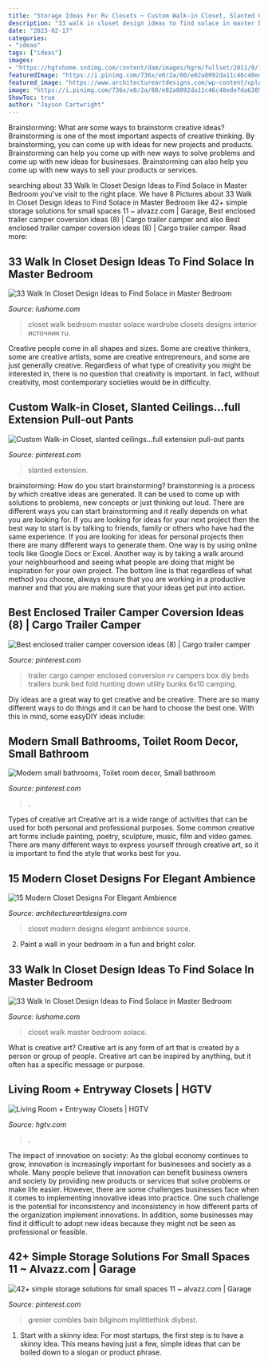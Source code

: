 ```yaml
---
title: "Storage Ideas For Rv Closets ~ Custom Walk-in Closet, Slanted Ceilings...full Extension Pull-out Pants"
description: "33 walk in closet design ideas to find solace in master bedroom"
date: "2023-02-17"
categories:
- "ideas"
tags: ["ideas"]
images:
- "https://hgtvhome.sndimg.com/content/dam/images/hgrm/fullset/2011/9/13/25/RX-Press-Kits_Closet-Maid-entry-bi-fold_s4x3.jpg.rend.hgtvcom.616.462.suffix/1409184289820.jpeg"
featuredImage: "https://i.pinimg.com/736x/e0/2a/80/e02a8092da11c46c48ede7da638511e9.jpg"
featured_image: "https://www.architectureartdesigns.com/wp-content/uploads/2016/08/12-49-630x447.jpg"
image: "https://i.pinimg.com/736x/e0/2a/80/e02a8092da11c46c48ede7da638511e9.jpg"
ShowToc: true
author: "Jayson Cartwright"
---
```



Brainstorming: What are some ways to brainstorm creative ideas?
Brainstorming is one of the most important aspects of creative thinking. By brainstorming, you can come up with ideas for new projects and products. Brainstorming can help you come up with new ways to solve problems and come up with new ideas for businesses. Brainstorming can also help you come up with new ways to sell your products or services.

	

		
searching about 33 Walk In Closet Design Ideas to Find Solace in Master Bedroom you've visit to the right place. We have 8 Pictures about 33 Walk In Closet Design Ideas to Find Solace in Master Bedroom like 42+ simple storage solutions for small spaces 11 ~ alvazz.com | Garage, Best enclosed trailer camper coversion ideas (8) | Cargo trailer camper and also Best enclosed trailer camper coversion ideas (8) | Cargo trailer camper. Read more:
		
    
## 33 Walk In Closet Design Ideas To Find Solace In Master Bedroom

<img loading=lazy src="http://www.lushome.com/wp-content/uploads/2014/04/walk-in-closets-closet-organization-interior-design-ideas-15.jpg" onerror="this.onerror=null;this.src='https://tse3.mm.bing.net/th?id=OIP.j72-e8vKVdb1ltrQ5N5n9wAAAA&amp;pid=15.1';" alt="33 Walk In Closet Design Ideas to Find Solace in Master Bedroom">

_Source: lushome.com_

>closet walk bedroom master solace wardrobe closets designs interior источник ru. 

	

Creative people come in all shapes and sizes. Some are creative thinkers, some are creative artists, some are creative entrepreneurs, and some are just generally creative. Regardless of what type of creativity you might be interested in, there is no question that creativity is important. In fact, without creativity, most contemporary societies would be in difficulty.

    
## Custom Walk-in Closet, Slanted Ceilings...full Extension Pull-out Pants

<img loading=lazy src="https://i.pinimg.com/736x/6c/bf/ed/6cbfed00dae296b34f4ea2d503775f7d--walk-in-closet-slanted-ceiling-attic-closet.jpg" onerror="this.onerror=null;this.src='https://tse4.mm.bing.net/th?id=OIP.T1R0hugBxoQdzeVMN7UrFgHaJ3&amp;pid=15.1';" alt="Custom Walk-in Closet, slanted ceilings...full extension pull-out pants">

_Source: pinterest.com_

>slanted extension. 

	

brainstorming: How do you start brainstorming?
brainstorming is a process by which creative ideas are generated. It can be used to come up with solutions to problems, new concepts or just thinking out loud. There are different ways you can start brainstorming and it really depends on what you are looking for. If you are looking for ideas for your next project then the best way to start is by talking to friends, family or others who have had the same experience. If you are looking for ideas for personal projects then there are many different ways to generate them. One way is by using online tools like Google Docs or Excel. Another way is by taking a walk around your neighbourhood and seeing what people are doing that might be inspiration for your own project. The bottom line is that regardless of what method you choose, always ensure that you are working in a productive manner and that you are making sure that your ideas get put into action.

    
## Best Enclosed Trailer Camper Coversion Ideas (8) | Cargo Trailer Camper

<img loading=lazy src="https://i.pinimg.com/736x/69/c6/df/69c6df3c45f94deddad8c517e314c9f1.jpg" onerror="this.onerror=null;this.src='https://tse3.mm.bing.net/th?id=OIP.wH7FcxMh4LDDaOUsku6TnAHaH6&amp;pid=15.1';" alt="Best enclosed trailer camper coversion ideas (8) | Cargo trailer camper">

_Source: pinterest.com_

>trailer cargo camper enclosed conversion rv campers box diy beds trailers bunk bed fold hunting down utility bunks 6x10 camping. 

	

Diy ideas are a great way to get creative and be creative. There are so many different ways to do things and it can be hard to choose the best one. With this in mind, some easyDIY ideas include:

    
## Modern Small Bathrooms, Toilet Room Decor, Small Bathroom

<img loading=lazy src="https://i.pinimg.com/736x/5c/f6/f9/5cf6f960c6f23c0e13c83c120021f3c2.jpg" onerror="this.onerror=null;this.src='https://tse1.mm.bing.net/th?id=OIP.9B03qESwCzP8glJ0_NpscgHaLm&amp;pid=15.1';" alt="Modern small bathrooms, Toilet room decor, Small bathroom">

_Source: pinterest.com_

>. 

	

Types of creative art
Creative art is a wide range of activities that can be used for both personal and professional purposes. Some common creative art forms include painting, poetry, sculpture, music, film and video games. There are many different ways to express yourself through creative art, so it is important to find the style that works best for you.

    
## 15 Modern Closet Designs For Elegant Ambience

<img loading=lazy src="https://www.architectureartdesigns.com/wp-content/uploads/2016/08/12-49-630x447.jpg" onerror="this.onerror=null;this.src='https://tse2.mm.bing.net/th?id=OIP.C2Lg3s3CabBGB8ZsYXvMKwHaFQ&amp;pid=15.1';" alt="15 Modern Closet Designs For Elegant Ambience">

_Source: architectureartdesigns.com_

>closet modern designs elegant ambience source. 

	

2. Paint a wall in your bedroom in a fun and bright color.

    
## 33 Walk In Closet Design Ideas To Find Solace In Master Bedroom

<img loading=lazy src="http://www.lushome.com/wp-content/uploads/2014/04/walk-in-closets-closet-organization-interior-design-ideas-23.jpg" onerror="this.onerror=null;this.src='https://tse3.mm.bing.net/th?id=OIP.8DScdbg3kaB1ZvCBJpyOjAHaLI&amp;pid=15.1';" alt="33 Walk In Closet Design Ideas to Find Solace in Master Bedroom">

_Source: lushome.com_

>closet walk master bedroom solace. 

	

What is creative art?
Creative art is any form of art that is created by a person or group of people. Creative art can be inspired by anything, but it often has a specific message or purpose.

    
## Living Room + Entryway Closets | HGTV

<img loading=lazy src="https://hgtvhome.sndimg.com/content/dam/images/hgrm/fullset/2011/9/13/25/RX-Press-Kits_Closet-Maid-entry-bi-fold_s4x3.jpg.rend.hgtvcom.616.462.suffix/1409184289820.jpeg" onerror="this.onerror=null;this.src='https://tse4.mm.bing.net/th?id=OIP.HHDj914-YcuHcQPgVt2wTgHaFj&amp;pid=15.1';" alt="Living Room + Entryway Closets | HGTV">

_Source: hgtv.com_

>. 

	

The impact of innovation on society:
As the global economy continues to grow, innovation is increasingly important for businesses and society as a whole. Many people believe that innovation can benefit business owners and society by providing new products or services that solve problems or make life easier. However, there are some challenges businesses face when it comes to implementing innovative ideas into practice. One such challenge is the potential for inconsistency and inconsistency in how different parts of the organization implement innovations. In addition, some businesses may find it difficult to adopt new ideas because they might not be seen as professional or feasible.

    
## 42+ Simple Storage Solutions For Small Spaces 11 ~ Alvazz.com | Garage

<img loading=lazy src="https://i.pinimg.com/736x/e0/2a/80/e02a8092da11c46c48ede7da638511e9.jpg" onerror="this.onerror=null;this.src='https://tse1.mm.bing.net/th?id=OIP.FVLYwy-mBEhuJKmXEB14iQHaOt&amp;pid=15.1';" alt="42+ simple storage solutions for small spaces 11 ~ alvazz.com | Garage">

_Source: pinterest.com_

>grenier combles bain bilginom mylittlethink diybest. 

	

1. Start with a skinny idea: For most startups, the first step is to have a skinny idea. This means having just a few, simple ideas that can be boiled down to a slogan or product phrase.

